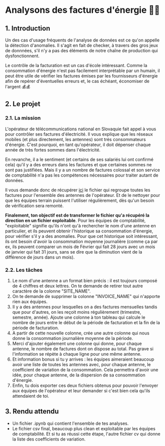 # Analysons des factures d'énergie 🌠🌠

## 1. Introduction
Un des cas d'usage fréquents de l'analyse de données est ce qu'on appelle la détection d'anomalies. Il s'agit en fait de checker, à travers des gros jeux de donnnées, s'il n'y a pas des éléments de notre chaîne de production qui dysfonctionnent. 

Le contrôle de la facturation est un cas d'école intéressant. Comme la consommation d'énergie n'est pas facilement interprétable par un humain, il peut être utile de vérifier les factures émises par les fournisseurs d'énergie afin de repérer d'éventuelles erreurs et, le cas échéant, économiser de l'argent 💰💰


## 2. Le projet

### 2.1. La mission
L'opérateur de télécommunications national en Slovaquie fait appel à vous pour contrôler ses factures d'électricité. Il vous explique que les réseaux mobiles (et plus directement, les antennes) sont très consommateurs d'énergie. C'est pourquoi, en tant qu'opérateur, il doit dépenser chaque année de très fortes sommes dans l'électricité. 

En revanche, il a le sentiment (et certains de ses salariés lui ont confirmé cela) qu'il y a des erreurs dans les factures et que certaines sommes ne sont pas justifiées. Mais il y a un nombre de factures colossal et son service de comptabilité n'a pas les compétences nécessaires pour traiter autant de données.

Il vous demande donc de récupérer [ici](https://drive.google.com/file/d/1Xpfmecb4PmW-CEqFuiLdelZx4jWxZTD-/view?usp=sharing) le fichier qui regroupe toutes les factures pour l'ensemble des antennes de l'opérateur. Et de le nettoyer pour que les équipes terrain puissent l'utiliser régulièrement, dès qu'un besoin de vérification sera remonté.

**Finalement, ton objectif est de transformer le fichier qu'a récupéré la direction en un fichier exploitable**. Pour les équipes de comptabilité, "exploitable" signifie qu'ils n'ont qu'à rechercher le nom d'une antenne en particulier, et ils peuvent obtenir l'historique sa consommation d'énergie, pour vérifier s'il y a des anomalies. Pour que cet historique soit intéressant, ils ont besoin d'avoir la consommation moyenne journalière (comme ça par ex, ils peuvent comparer un mois de Février qui fait 28 jours avec un mois de janvier qui fait 31 jours, sans se dire que la diminution vient de la différence de jours dans un mois).


### 2.2. Les tâches

1) Le nom d'une antenne a un format bien précis : il est toujours composé de 4 chiffres et deux lettres. On te demande de retirer tout autre caractère de la colonne "SITE_NAME".
2) On te demande de supprimer la colonne "INVOICE_NAME" qui n'apporte rien aux équipes.
3) Il y a des antennes pour lesquelles on a des factures mensuelles tandis que pour d'autres, on les reçoit moins régulièrement (trimestre, semestre, année). Ajoute une colonne à ton tableau qui calcule le nombre de jours entre le début de la période de facturation et la fin de la période de facturation.
4) A partir de cette nouvelle colonne, crée une autre colonne qui nous donne la consommation journalière moyenne de la période.
5) Merci d'ajouter également une colonne qui donne, pour chaque antenne, le nombre de factures dont on dispose au total. Pas grave si l'information se répète à chaque ligne pour une même antenne.
6) Et information bonus si tu y arrives : les équipes aimeraient beaucoup avoir une liste de toutes les antennes avec, pour chaque antenne, le coefficient de variation de la consommation. Cela permettra d'avoir une idée, pour chaque antenne, de la dispersion de sa consommation d'énergie.
7) Enfin, tu dois exporter ces deux fichiers obtenus pour pouvoir l'envoyer aux équipes de l'opérateur et leur demander si c'est bien cela qu'ils attendaient de toi.


## 3. Rendu attendu
- Un fichier .ipynb qui contient l'ensemble de tes analyses.
- Le fichier csv final, beaucoup plus clean et exploitable par les équipes de comptabilité. Et si tu as réussi cette étape, l'autre fichier cv qui donne la liste des coefficients de variation.

